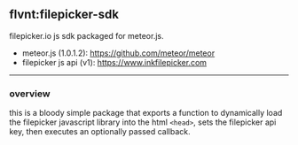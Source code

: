 flvnt:filepicker-sdk
---------------------

filepicker.io js sdk packaged for meteor.js.


* meteor.js (1.0.1.2): https://github.com/meteor/meteor
* filepicker js api (v1): https://www.inkfilepicker.com


-----


### overview

this is a bloody simple package that exports a function to dynamically load the
filepicker javascript library into the html `<head>`, sets the filepicker api
key, then executes an optionally passed callback.
